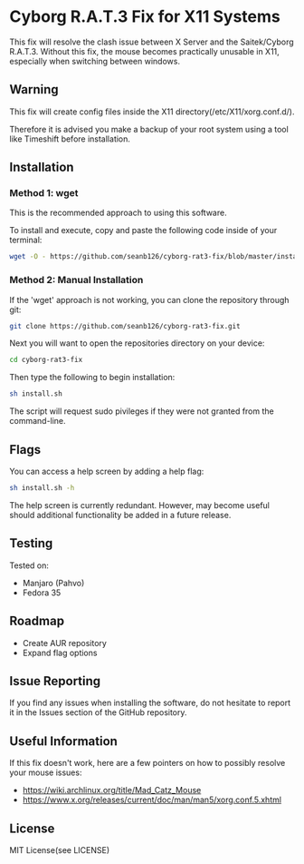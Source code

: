 # Cyborg R.A.T.3 Fix for X11 Systems
This fix will resolve the clash issue between X Server and the Saitek/Cyborg R.A.T.3. Without this fix, the mouse becomes practically unusable in X11, especially when switching between windows.

## Warning
This fix will create config files inside the X11 directory(/etc/X11/xorg.conf.d/).

Therefore it is advised you make a backup of your root system using a tool like Timeshift
before installation.

## Installation

### Method 1: wget
This is the recommended approach to using this software.

To install and execute, copy and paste the following code inside of your terminal:

```bash
wget -O - https://github.com/seanb126/cyborg-rat3-fix/blob/master/install.sh
```

### Method 2: Manual Installation
If the 'wget' approach is not working, you can clone the repository through git:

```bash
git clone https://github.com/seanb126/cyborg-rat3-fix.git
```

Next you will want to open the repositories directory on your device:

```bash
cd cyborg-rat3-fix
```

Then type the following to begin installation:

```bash
sh install.sh
```
The script will request sudo pivileges if they were not granted from the command-line.

## Flags
You can access a help screen by adding a help flag:
```bash
sh install.sh -h
```
The help screen is currently redundant. However, may become useful should additional
functionality be added in a future release.

## Testing
Tested on:
- Manjaro (Pahvo)
- Fedora 35

## Roadmap
- Create AUR repository
- Expand flag options

## Issue Reporting
If you find any issues when installing the software, do not hesitate to report it in the Issues
section of the GitHub repository.

## Useful Information
If this fix doesn't work, here are a few pointers on how to possibly resolve your mouse issues:
- https://wiki.archlinux.org/title/Mad_Catz_Mouse
- https://www.x.org/releases/current/doc/man/man5/xorg.conf.5.xhtml


## License
MIT License(see LICENSE)
